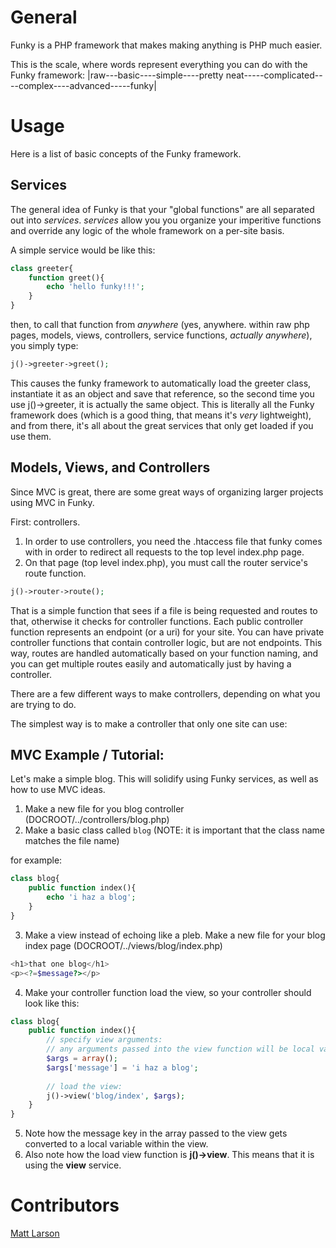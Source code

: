 General
=======

Funky is a PHP framework that makes making anything is PHP much easier.

This is the scale, where words represent everything you can do with the Funky framework:
|raw---basic----simple----pretty neat-----complicated----complex----advanced-----funky|


Usage
=====

Here is a list of basic concepts of the Funky framework.


Services
-------

The general idea of Funky is that your "global functions" are all separated out into *services*.
*services* allow you you organize your imperitive functions and override any logic of the whole framework on a per-site basis.

A simple service would be like this:

```php
class greeter{
	function greet(){
		echo 'hello funky!!!';
	}
}
```

then, to call that function from *anywhere* (yes, anywhere. within raw php pages, models, views, controllers, service functions, *actually anywhere*), you simply type:

```php
j()->greeter->greet();
```

This causes the funky framework to automatically load the greeter class, instantiate it as an object and save that reference, so the second time you use j()->greeter, it is actually the same object.
This is literally all the Funky framework does (which is a good thing, that means it's *very* lightweight), and from there, it's all about the great services that only get loaded if you use them.


Models, Views, and Controllers
--------------------------

Since MVC is great, there are some great ways of organizing larger projects using MVC in Funky.

First: controllers.
1) In order to use controllers, you need the .htaccess file that funky comes with in order to redirect all requests to the top level index.php page.
2) On that page (top level index.php), you must call the router service's route function.

```php
j()->router->route();
```

That is a simple function that sees if a file is being requested and routes to that, otherwise it checks for controller functions.
Each public controller function represents an endpoint (or a uri) for your site.
You can have private controller functions that contain controller logic, but are not endpoints.
This way, routes are handled automatically based on your function naming, and you can get multiple routes easily and automatically just by having a controller.

There are a few different ways to make controllers, depending on what you are trying to do.

The simplest way is to make a controller that only one site can use:


MVC Example / Tutorial:
-----------

Let's make a simple blog. This will solidify using Funky services, as well as how to use MVC ideas.

1) Make a new file for you blog controller (DOCROOT/../controllers/blog.php)
2) Make a basic class called `blog` (NOTE: it is important that the class name matches the file name)

for example:

```php
class blog{
	public function index(){
		echo 'i haz a blog';
	}
}
```

3) Make a view instead of echoing like a pleb. Make a new file for your blog index page (DOCROOT/../views/blog/index.php)

```php
<h1>that one blog</h1>
<p><?=$message?></p>
```

4) Make your controller function load the view, so your controller should look like this:

```php
class blog{
	public function index(){
		// specify view arguments:
		// any arguments passed into the view function will be local variables in your view
		$args = array();
		$args['message'] = 'i haz a blog';
		
		// load the view:
		j()->view('blog/index', $args);
	}
}
```

5) Note how the message key in the array passed to the view gets converted to a local variable within the view.
6) Also note how the load view function is **j()->view**.  This means that it is using the **view** service.

Contributors
============

[Matt Larson](http://mistermashu.com)